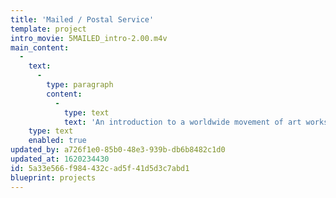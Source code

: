 ```yaml
---
title: 'Mailed / Postal Service'
template: project
intro_movie: 5MAILED_intro-2.00.m4v
main_content:
  -
    text:
      -
        type: paragraph
        content:
          -
            type: text
            text: 'An introduction to a worldwide movement of art works that operated expressly via the postal system.'
    type: text
    enabled: true
updated_by: a726f1e0-85b0-48e3-939b-db6b8482c1d0
updated_at: 1620234430
id: 5a33e566-f984-432c-ad5f-41d5d3c7abd1
blueprint: projects
---
```

